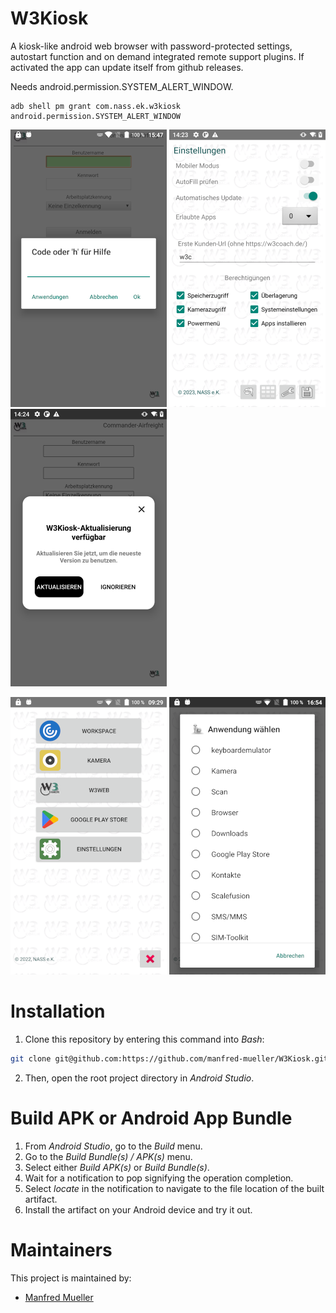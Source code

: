 # W3Kiosk
A kiosk-like android web browser with password-protected settings, autostart function and on demand integrated remote support plugins.
If activated the app can update itself from github releases.

Needs android.permission.SYSTEM_ALERT_WINDOW.
```
adb shell pm grant com.nass.ek.w3kiosk android.permission.SYSTEM_ALERT_WINDOW
```
![Screenshot](app/src/main/res/drawable-nodpi/screenshot.png) ![Screenshot2](app/src/main/res/drawable-nodpi/screenshot5.png) ![Screenshot2](app/src/main/res/drawable-nodpi/screenshot6.png)

![Screenshot3](app/src/main/res/drawable-nodpi/screenshot3.png) ![Screenshot4](app/src/main/res/drawable-nodpi/screenshot4.png)

# Installation
1. Clone this repository by entering this command into *Bash*:
```bash
git clone git@github.com:https://github.com/manfred-mueller/W3Kiosk.git
```
2. Then, open the root project directory in *Android Studio*.

# Build APK or Android App Bundle
1. From *Android Studio*, go to the *Build* menu.
2. Go to the *Build Bundle(s) / APK(s)* menu.
3. Select either *Build APK(s)* or *Build Bundle(s)*.
4. Wait for a notification to pop signifying the operation completion.
5. Select *locate* in the notification to navigate to the file location of the built artifact.
6. Install the artifact on your Android device and try it out.

# Maintainers
This project is maintained by:
* [Manfred Mueller](https://github.com/manfred-mueller)

